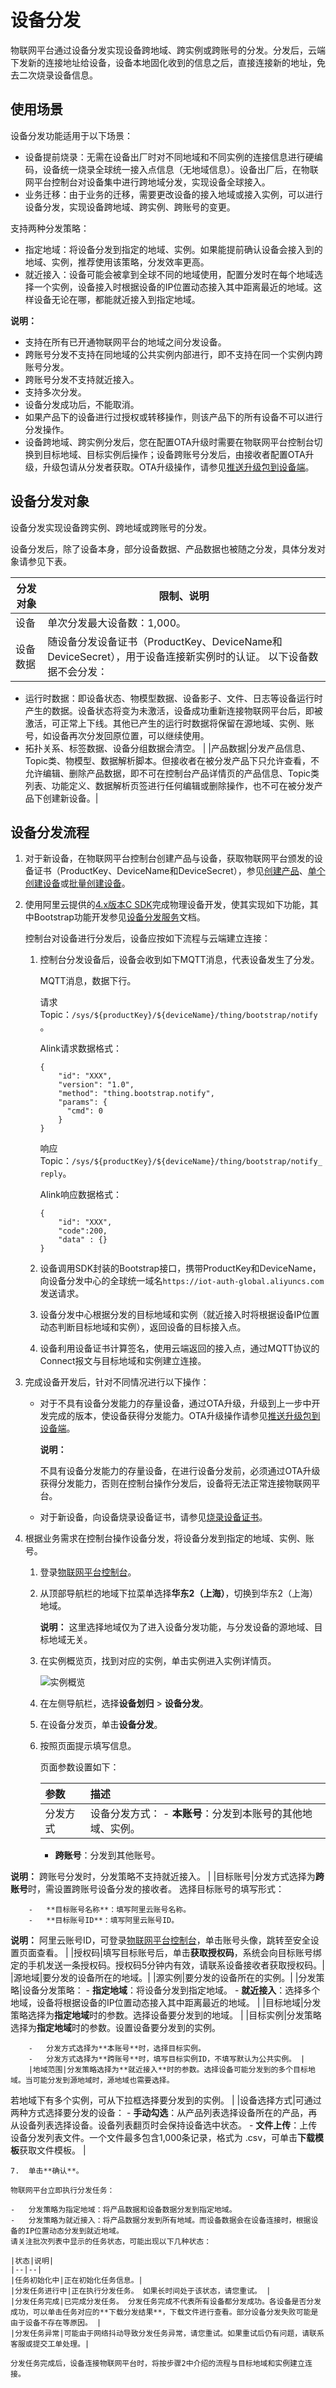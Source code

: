 # 设备分发

物联网平台通过设备分发实现设备跨地域、跨实例或跨账号的分发。分发后，云端下发新的连接地址给设备，设备本地固化收到的信息之后，直接连接新的地址，免去二次烧录设备信息。

## 使用场景

设备分发功能适用于以下场景：

-   设备提前烧录：无需在设备出厂时对不同地域和不同实例的连接信息进行硬编码，设备统一烧录全球统一接入点信息（无地域信息）。设备出厂后，在物联网平台控制台对设备集中进行跨地域分发，实现设备全球接入。
-   业务迁移：由于业务的迁移，需要更改设备的接入地域或接入实例，可以进行设备分发，实现设备跨地域、跨实例、跨账号的变更。

支持两种分发策略：

-   指定地域：将设备分发到指定的地域、实例。如果能提前确认设备会接入到的地域、实例，推荐使用该策略，分发效率更高。
-   就近接入：设备可能会被拿到全球不同的地域使用，配置分发时在每个地域选择一个实例，设备接入时根据设备的IP位置动态接入其中距离最近的地域。这样设备无论在哪，都能就近接入到指定地域。

**说明：**

-   支持在所有已开通物联网平台的地域之间分发设备。
-   跨账号分发不支持在同地域的公共实例内部进行，即不支持在同一个实例内跨账号分发。
-   跨账号分发不支持就近接入。
-   支持多次分发。
-   设备分发成功后，不能取消。
-   如果产品下的设备进行过授权或转移操作，则该产品下的所有设备不可以进行分发操作。
-   设备跨地域、跨实例分发后，您在配置OTA升级时需要在物联网平台控制台切换到目标地域、目标实例后操作；设备跨账号分发后，由接收者配置OTA升级，升级包请从分发者获取。OTA升级操作，请参见[推送升级包到设备端](/cn.zh-CN/监控运维/OTA升级/推送升级包到设备端.md)。

## 设备分发对象

设备分发实现设备跨实例、跨地域或跨账号的分发。

设备分发后，除了设备本身，部分设备数据、产品数据也被随之分发，具体分发对象请参见下表。

|分发对象|限制、说明|
|----|-----|
|设备|单次分发最大设备数：1,000。|
|设备数据|随设备分发设备证书（ProductKey、DeviceName和DeviceSecret），用于设备连接新实例时的认证。 以下设备数据不会分发：

-   运行时数据：即设备状态、物模型数据、设备影子、文件、日志等设备运行时产生的数据。设备状态将变为未激活，设备成功重新连接物联网平台后，即被激活，可正常上下线。其他已产生的运行时数据将保留在源地域、实例、账号，如设备再次分发回原位置，可以继续使用。
-   拓扑关系、标签数据、设备分组数据会清空。 |
|产品数据|分发产品信息、Topic类、物模型、数据解析脚本。但接收者在被分发产品下只允许查看，不允许编辑、删除产品数据，即不可在控制台产品详情页的产品信息、Topic类列表、功能定义、数据解析页签进行任何编辑或删除操作，也不可在被分发产品下创建新设备。|

## 设备分发流程

1.  对于新设备，在物联网平台控制台创建产品与设备，获取物联网平台颁发的设备证书（ProductKey、DeviceName和DeviceSecret），参见[创建产品](/cn.zh-CN/设备接入/创建产品.md)、[单个创建设备](/cn.zh-CN/设备接入/创建设备/单个创建设备.md)或[批量创建设备](/cn.zh-CN/设备接入/创建设备/批量创建设备.md)。

2.  使用阿里云提供的[4.x版本C SDK]()完成物理设备开发，使其实现如下功能，其中Bootstrap功能开发参见[设备分发服务]()文档。

    控制台对设备进行分发后，设备应按如下流程与云端建立连接：

    1.  控制台分发设备后，设备会收到如下MQTT消息，代表设备发生了分发。

        MQTT消息，数据下行。

        请求Topic：`/sys/${productKey}/${deviceName}/thing/bootstrap/notify`。

        Alink请求数据格式：

        ```
        {
            "id": "XXX",
            "version": "1.0", 
            "method": "thing.bootstrap.notify", 
            "params": {
              "cmd": 0
            }
        }
        ```

        响应Topic：`/sys/${productKey}/${deviceName}/thing/bootstrap/notify_reply`。

        Alink响应数据格式：

        ```
        {
            "id": "XXX",
            "code":200,
            "data" : {}
        }
        ```

    2.  设备调用SDK封装的Bootstrap接口，携带ProductKey和DeviceName，向设备分发中心的全球统一域名`https://iot-auth-global.aliyuncs.com`发送请求。
    3.  设备分发中心根据分发的目标地域和实例（就近接入时将根据设备IP位置动态判断目标地域和实例），返回设备的目标接入点。
    4.  设备利用设备证书计算签名，使用云端返回的接入点，通过MQTT协议的Connect报文与目标地域和实例建立连接。
3.  完成设备开发后，针对不同情况进行以下操作：

    -   对于不具有设备分发能力的存量设备，通过OTA升级，升级到上一步中开发完成的版本，使设备获得分发能力。OTA升级操作请参见[推送升级包到设备端](/cn.zh-CN/监控运维/OTA升级/推送升级包到设备端.md)。

        **说明：**

        不具有设备分发能力的存量设备，在进行设备分发前，必须通过OTA升级获得分发能力，否则在控制台操作分发后，设备将无法正常连接物联网平台。

    -   对于新设备，向设备烧录设备证书，请参见[烧录设备证书](/cn.zh-CN/设备接入/设备获取设备证书/概述.md)。
4.  根据业务需求在控制台操作设备分发，将设备分发到指定的地域、实例、账号。

    1.  登录[物联网平台控制台](https://iot.console.aliyun.com/)。

    2.  从顶部导航栏的地域下拉菜单选择**华东2（上海）**，切换到华东2（上海）地域。

        **说明：** 这里选择地域仅为了进入设备分发功能，与分发设备的源地域、目标地域无关。

    3.  在实例概览页，找到对应的实例，单击实例进入实例详情页。

        ![实例概览](https://static-aliyun-doc.oss-cn-hangzhou.aliyuncs.com/assets/img/zh-CN/9275903061/p174584.png)

    4.  在左侧导航栏，选择**设备划归** \> **设备分发**。

    5.  在设备分发页，单击**设备分发**。

    6.  按照页面提示填写信息。

        页面参数设置如下：

        |参数|描述|
        |:-|:-|
        |分发方式|设备分发方式：         -   **本账号**：分发到本账号的其他地域、实例。
        -   **跨账号**：分发到其他账号。

**说明：** 跨账号分发时，分发策略不支持就近接入。 |
        |目标账号|分发方式选择为**跨账号**时，需设置跨账号设备分发的接收者。 选择目标账号的填写形式：

        -   **目标账号名称**：填写阿里云账号名称。
        -   **目标账号ID**：填写阿里云账号ID。
**说明：** 阿里云账号ID，可登录[物联网平台控制台](https://iot.console.aliyun.com/)，单击账号头像，跳转至安全设置页面查看。 |
        |授权码|填写目标账号后，单击**获取授权码**，系统会向目标账号绑定的手机发送一条授权码。授权码5分钟内有效，请联系设备接收者获取授权码。|
        |源地域|要分发的设备所在的地域。|
        |源实例|要分发的设备所在的实例。|
        |分发策略|设备分发策略：        -   **指定地域**：将设备分发到指定地域。
        -   **就近接入**：选择多个地域，设备将根据设备的IP位置动态接入其中距离最近的地域。 |
        |目标地域|分发策略选择为**指定地域**时的参数。选择设备要分发到的地域。 |
        |目标实例|分发策略选择为**指定地域**时的参数。设置设备要分发到的实例。

        -   分发方式选择为**本账号**时，选择目标实例。
        -   分发方式选择为**跨账号**时，填写目标实例ID，不填写默认为公共实例。 |
        |地域范围|分发策略选择为**就近接入**时的参数。选择设备可能分发到的多个目标地域。当可能分发到源地域时，源地域也需要选择。

若地域下有多个实例，可从下拉框选择要分发到的实例。 |
        |设备选择方式|可通过两种方式选择要分发的设备：         -   **手动勾选**：从产品列表选择设备所在的产品，再从设备列表选择设备。设备列表翻页时会保持设备选中状态。
        -   **文件上传**：上传设备分发列表文件。一个文件最多包含1,000条记录，格式为 .csv，可单击**下载模板**获取文件模板。 |

    7.  单击**确认**。

    物联网平台立即执行分发任务：

    -   分发策略为指定地域：将产品数据和设备数据分发到指定地域。
    -   分发策略为就近接入：将产品数据分发到所有地域。而设备数据会在设备连接时，根据设备的IP位置动态分发到就近地域。
    请关注批次列表中显示的任务状态，可能出现以下几种状态：

    |状态|说明|
    |--|--|
    |任务初始化中|正在初始化任务信息。|
    |分发任务进行中|正在执行分发任务。 如果长时间处于该状态，请您重试。 |
    |分发任务完成|已完成分发任务。 分发任务完成不代表所有设备都分发成功。各设备是否分发成功，可以单击任务对应的**下载分发结果**，下载文件进行查看。部分设备分发失败可能是由于设备不存在等原因。 |
    |分发任务异常|可能由于网络抖动导致分发任务异常，请您重试。如果重试后仍有问题，请联系客服或提交工单处理。|

    分发任务完成后，设备连接物联网平台时，将按步骤2中介绍的流程与目标地域和实例建立连接。


